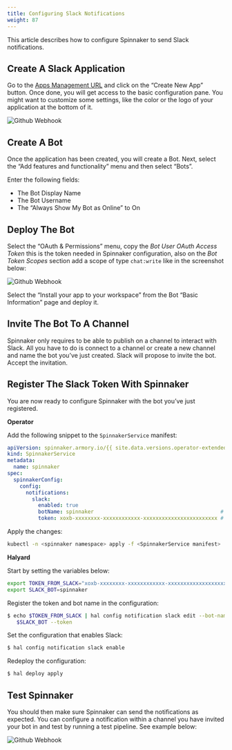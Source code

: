 ```yaml
---
title: Configuring Slack Notifications
weight: 87
---
```

This article describes how to configure Spinnaker to send Slack notifications.  

## Create A Slack Application
Go to the [Apps Management URL](https://api.slack.com/apps) and click on the “Create New App” button. Once done, you will get access to the basic configuration pane. You might want to customize some settings, like the color or the logo of your application at the bottom of it.

![Github Webhook](/images/slack-notifications-1.png)

## Create A Bot
Once the application has been created, you will create a Bot. Next, select the “Add features and functionality” menu and then select “Bots”.

Enter the following fields:

- The Bot Display Name
- The Bot Username
- The “Always Show My Bot as Online” to On

##  Deploy The Bot

Select the “OAuth & Permissions” menu, copy the *Bot User OAuth Access Token* this is the token needed in Spinnaker configuration, also on the *Bot Token Scopes* section add a scope of type `chat:write` like in the screenshot below:

![Github Webhook](/images/slack-bot-credentials.png)

Select the “Install your app to your workspace” from the Bot “Basic Information” page and deploy it.

## Invite The Bot To A Channel

Spinnaker only requires to be able to publish on a channel to interact with Slack. All you have to do is connect to a channel or create a new channel and name the bot you’ve just created. Slack will propose to invite the bot. Accept the invitation.

## Register The Slack Token With Spinnaker

You are now ready to configure Spinnaker with the bot you’ve just registered.

**Operator**

Add the following snippet to the `SpinnakerService` manifest:

```yaml
apiVersion: spinnaker.armory.io/{{ site.data.versions.operator-extended-crd-version }}
kind: SpinnakerService
metadata:
  name: spinnaker
spec:
  spinnakerConfig:  
    config:
      notifications:
        slack:
          enabled: true
          botName: spinnaker                                         # The name of your slack bot.
          token: xoxb-xxxxxxxx-xxxxxxxxxxxx-xxxxxxxxxxxxxxxxxxxxxxxx # Your slack bot token. This field supports "encrypted" secret references (https://docs.armory.io/spinnaker-install-admin-guides/secrets/)
```

Apply the changes:

```bash
kubectl -n <spinnaker namespace> apply -f <SpinnakerService manifest>
```

**Halyard**

Start by setting the variables below:

```bash
export TOKEN_FROM_SLACK="xoxb-xxxxxxxx-xxxxxxxxxxxx-xxxxxxxxxxxxxxxxxxxxxxxx"
export SLACK_BOT=spinnaker
```

Register the token and bot name in the configuration:

```bash
$ echo $TOKEN_FROM_SLACK | hal config notification slack edit --bot-name \
   $SLACK_BOT --token
```

Set the configuration that enables Slack:

```bash
$ hal config notification slack enable
```

Redeploy the configuration:

```bash
$ hal deploy apply
```

## Test Spinnaker
You should then make sure Spinnaker can send the notifications as expected. You can configure a notification within a channel you have invited your bot in and test by running a test pipeline. See example below:

![Github Webhook](/images/slack-notifications-3.png)

